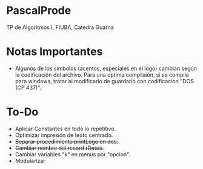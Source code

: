 # PascalProde
TP de Algoritmos I, FIUBA, Catedra Guarna

# Notas Importantes
* Algunos de los simbolos (acentos, especiales en el logo) cambian según la codificación del archivo. Para una optima compilaión, si se compila para windows, tratar al modificarlo de guardarlo con codificacion "DOS (CP 437)".

# To-Do

* Aplicar Constantes en todo lo repetitivo.
* Optimizar impresión de texto centrado.
* ~~Separar procedimiento printLogo en dos.~~
* ~~Cambiar nombre del record rDatos.~~
* Cambiar variables "k" en menus por "opcion".
* Modularizar
